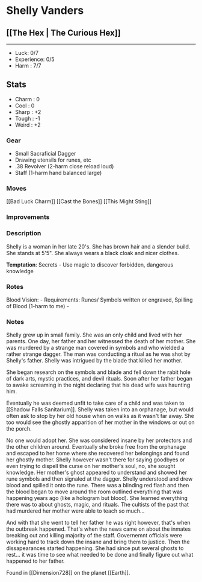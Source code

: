 # Shelly Vanders
## [[The Hex | The Curious Hex]]
---
 - Luck: 0/7
 - Experience: 0/5
 - Harm : 7/7

## Stats
- Charm : 0
- Cool : 0
- Sharp : +2
- Tough : -1
- Weird : +2
 
### Gear
- Small Sacraficial Dagger
- Drawing utensils for runes, etc
- .38 Revolver (2-harm close reload loud)
- Staff (1-harm hand balanced large)
### Moves
[[Bad Luck Charm]]
[[Cast the Bones]]
[[This Might Sting]]

### Improvements

### Description
Shelly is a woman in her late 20's. She has brown hair and a slender build. She stands at 5'5". She always wears a black cloak and nicer clothes.

**Temptation**: Secrets - Use magic to discover forbidden, dangerous knowledge

### Rotes
Blood Vision: 
	- Requirements: Runes/ Symbols written or engraved, Spilling of Blood (1-harm to me)
	- 
	

### Notes
Shelly grew up in small family. She was an only child and lived with her parents. One day, her father and her witnessed the death of her mother. She was murdered by a strange man covered in symbols and who wielded a rather strange dagger. The man was conducting a ritual as he was shot by Shelly's father. Shelly was intrigued by the blade that killed her mother. 

She began research on the symbols and blade and fell down the rabit hole of dark arts, mystic practices, and devil rituals. Soon after her father began to awake screaming in the night declaring that his dead wife was haunting him.

Eventually he was deemed unfit to take care of a child and was taken to [[Shadow Falls Sanitarium]]. Shelly was taken into an orphanage, but would often ask to stop by her old house when on walks as it wasn't far away. She too would see the ghostly apparition of her mother in the windows or out on the porch. 

No one would adopt her. She was considered insane by her protectors and the other children around. Eventually she broke free from the orphanage and escaped to her home where she recovered her belongings and found her ghostly mother. Shelly however wasn't there for saying goodbyes or even trying to dispell the curse on her mother's soul, no, she sought knowledge. Her mother's ghost appeared to understand and showed her rune symbols and then signaled at the dagger. Shelly understood and drew blood and spilled it onto the rune. There was a blinding red flash and then the blood began to move around the room outlined everything that was happening years ago (like a hologram but blood). She learned everything there was to about ghosts, magic, and rituals. The cultists of the past that had murdered her mother were able to teach so much...

And with that she went to tell her father he was right however, that's when the outbreak happened. That's when the news came on about the inmates breaking out and killing majority of the staff. Governemnt officials were working hard to track down the insane and bring them to justice. Then the dissapearances started happening. She had since put several ghosts to rest... it was time to see what needed to be done and finally figure out what happened to her father.


Found in [[Dimension728]] on the planet [[Earth]].